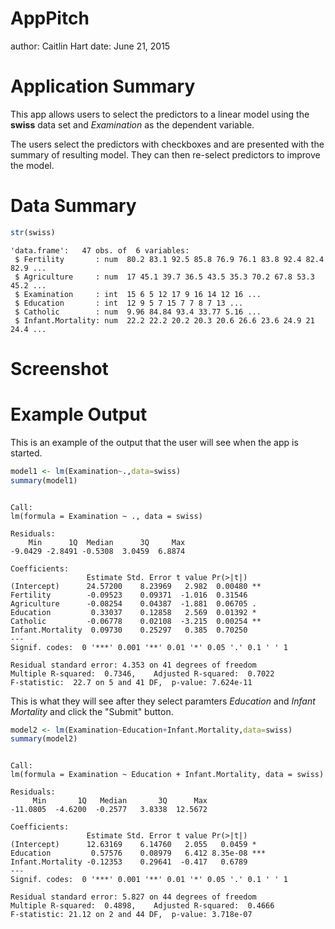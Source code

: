 AppPitch
========================================================
author: Caitlin Hart
date: June 21, 2015

Application Summary
========================================================

This app allows users to select the predictors to a linear model using the **swiss** 
data set and *Examination* as the dependent variable.

The users select the predictors with checkboxes and are presented with the summary 
of resulting model. They can then re-select predictors to improve the model.

Data Summary
========================================================



```r
str(swiss)
```

```
'data.frame':	47 obs. of  6 variables:
 $ Fertility       : num  80.2 83.1 92.5 85.8 76.9 76.1 83.8 92.4 82.4 82.9 ...
 $ Agriculture     : num  17 45.1 39.7 36.5 43.5 35.3 70.2 67.8 53.3 45.2 ...
 $ Examination     : int  15 6 5 12 17 9 16 14 12 16 ...
 $ Education       : int  12 9 5 7 15 7 7 8 7 13 ...
 $ Catholic        : num  9.96 84.84 93.4 33.77 5.16 ...
 $ Infant.Mortality: num  22.2 22.2 20.2 20.3 20.6 26.6 23.6 24.9 21 24.4 ...
```

Screenshot
========================================================


Example Output
========================================================
This is an example of the output that the user will see when the app is started.

```r
model1 <- lm(Examination~.,data=swiss)
summary(model1)
```

```

Call:
lm(formula = Examination ~ ., data = swiss)

Residuals:
    Min      1Q  Median      3Q     Max 
-9.0429 -2.8491 -0.5308  3.0459  6.8874 

Coefficients:
                 Estimate Std. Error t value Pr(>|t|)   
(Intercept)      24.57200    8.23969   2.982  0.00480 **
Fertility        -0.09523    0.09371  -1.016  0.31546   
Agriculture      -0.08254    0.04387  -1.881  0.06705 . 
Education         0.33037    0.12858   2.569  0.01392 * 
Catholic         -0.06778    0.02108  -3.215  0.00254 **
Infant.Mortality  0.09730    0.25297   0.385  0.70250   
---
Signif. codes:  0 '***' 0.001 '**' 0.01 '*' 0.05 '.' 0.1 ' ' 1

Residual standard error: 4.353 on 41 degrees of freedom
Multiple R-squared:  0.7346,	Adjusted R-squared:  0.7022 
F-statistic:  22.7 on 5 and 41 DF,  p-value: 7.624e-11
```

This is what they will see after they select paramters *Education* and *Infant Mortality* and click the "Submit" button.

```r
model2 <- lm(Examination~Education+Infant.Mortality,data=swiss)
summary(model2)
```

```

Call:
lm(formula = Examination ~ Education + Infant.Mortality, data = swiss)

Residuals:
     Min       1Q   Median       3Q      Max 
-11.0805  -4.6200  -0.2577   3.8338  12.5672 

Coefficients:
                 Estimate Std. Error t value Pr(>|t|)    
(Intercept)      12.63169    6.14760   2.055   0.0459 *  
Education         0.57576    0.08979   6.412 8.35e-08 ***
Infant.Mortality -0.12353    0.29641  -0.417   0.6789    
---
Signif. codes:  0 '***' 0.001 '**' 0.01 '*' 0.05 '.' 0.1 ' ' 1

Residual standard error: 5.827 on 44 degrees of freedom
Multiple R-squared:  0.4898,	Adjusted R-squared:  0.4666 
F-statistic: 21.12 on 2 and 44 DF,  p-value: 3.718e-07
```
